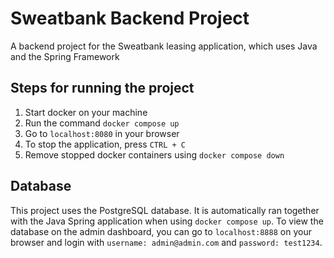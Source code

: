 # Sweatbank Backend Project
A backend project for the Sweatbank leasing application, which uses Java and the Spring Framework

## Steps for running the project
1. Start docker on your machine
2. Run the command `docker compose up`
3. Go to `localhost:8080` in your browser
4. To stop the application, press `CTRL + C`
5. Remove stopped docker containers using `docker compose down`

## Database
This project uses the PostgreSQL database. It is automatically ran together with the Java Spring application when using `docker compose up`.
To view the database on the admin dashboard, you can go to `localhost:8888` on your browser and login with `username: admin@admin.com` and `password: test1234`.
